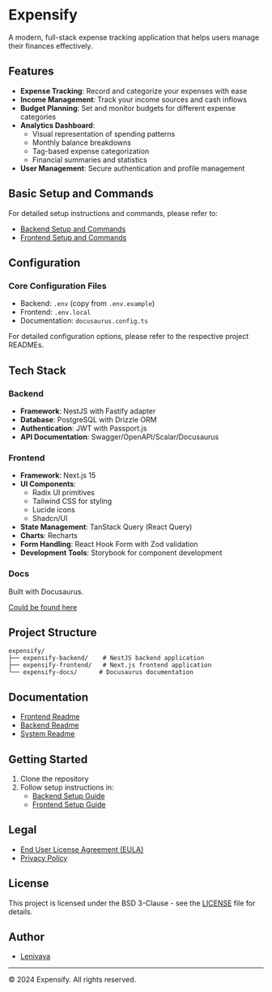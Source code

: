 # Expensify

A modern, full-stack expense tracking application that helps users manage their finances effectively.

## Features

- **Expense Tracking**: Record and categorize your expenses with ease
- **Income Management**: Track your income sources and cash inflows
- **Budget Planning**: Set and monitor budgets for different expense categories
- **Analytics Dashboard**:
  - Visual representation of spending patterns
  - Monthly balance breakdowns
  - Tag-based expense categorization
  - Financial summaries and statistics
- **User Management**: Secure authentication and profile management

## Basic Setup and Commands

For detailed setup instructions and commands, please refer to:

- [Backend Setup and Commands](./expensify-backend/README.md)
- [Frontend Setup and Commands](./expensify-frontend/README.md)

## Configuration

### Core Configuration Files

- Backend: `.env` (copy from `.env.example`)
- Frontend: `.env.local`
- Documentation: `docusaurus.config.ts`

For detailed configuration options, please refer to the respective project READMEs.

## Tech Stack

### Backend

- **Framework**: NestJS with Fastify adapter
- **Database**: PostgreSQL with Drizzle ORM
- **Authentication**: JWT with Passport.js
- **API Documentation**: Swagger/OpenAPI/Scalar/Docusaurus

### Frontend

- **Framework**: Next.js 15
- **UI Components**:
  - Radix UI primitives
  - Tailwind CSS for styling
  - Lucide icons
  - Shadcn/UI
- **State Management**: TanStack Query (React Query)
- **Charts**: Recharts
- **Form Handling**: React Hook Form with Zod validation
- **Development Tools**: Storybook for component development

### Docs

Built with Docusaurus.

[Could be found here](https://lenivaya.github.io/expensify/)

## Project Structure

```
expensify/
├── expensify-backend/    # NestJS backend application
├── expensify-frontend/   # Next.js frontend application
└── expensify-docs/      # Docusaurus documentation
```

## Documentation

- [Frontend Readme](./expensify-frontend/README.md)
- [Backend Readme](./expensify-backend/README.md)
- [System Readme](./expensify-docs/README.md)

## Getting Started

1. Clone the repository
2. Follow setup instructions in:
   - [Backend Setup Guide](./expensify-backend/README.md)
   - [Frontend Setup Guide](./expensify-frontend/README.md)

## Legal

- [End User License Agreement (EULA)](./EULA.md)
- [Privacy Policy](./PRIVACY_POLICY.md)

## License

This project is licensed under the BSD 3-Clause - see the [LICENSE](./LICENSE) file for details.

## Author

- [Lenivaya](https://github.com/Lenivaya)

---

© 2024 Expensify. All rights reserved.
